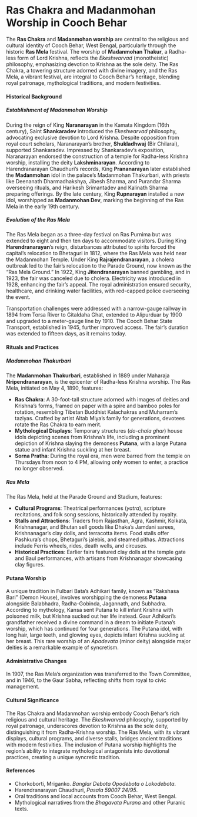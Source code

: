 # Ras Chakra and Madanmohan Worship in Cooch Behar


The **Ras Chakra** and **Madanmohan worship** are central to the religious and cultural identity of Cooch Behar, West Bengal, particularly through the historic **Ras Mela** festival. The worship of **Madanmohan Thakur**, a Radha-less form of Lord Krishna, reflects the *Ekeshwarvad* (monotheistic) philosophy, emphasizing devotion to Krishna as the sole deity. The Ras Chakra, a towering structure adorned with divine imagery, and the Ras Mela, a vibrant festival, are integral to Cooch Behar’s heritage, blending royal patronage, mythological traditions, and modern festivities.

#### Historical Background
##### Establishment of Madanmohan Worship
During the reign of King **Naranarayan** in the Kamata Kingdom (16th century), Saint **Shankaradev** introduced the *Ekeshwarvad* philosophy, advocating exclusive devotion to Lord Krishna. Despite opposition from royal court scholars, Naranarayan’s brother, **Shukladhwaj** (Bir Chilarai), supported Shankaradev. Impressed by Shankaradev’s exposition, Naranarayan endorsed the construction of a temple for Radha-less Krishna worship, installing the deity **Lakshminarayan**. According to Harendranarayan Chaudhuri’s records, King **Prananarayan** later established the **Madanmohan** idol in the palace’s Madanmohan Thakurbari, with priests like Deenanath Dharmadhakshya, Jibesh Sharma, and Purandar Sharma overseeing rituals, and Harikesh Srimantadev and Kalinath Sharma preparing offerings. By the late century, King **Rupnarayan** installed a new idol, worshipped as **Madanmohan Dev**, marking the beginning of the Ras Mela in the early 19th century.

##### Evolution of the Ras Mela
The Ras Mela began as a three-day festival on Ras Purnima but was extended to eight and then ten days to accommodate visitors. During King **Harendranarayan**’s reign, disturbances attributed to spirits forced the capital’s relocation to Bhetaguri in 1812, where the Ras Mela was held near the Madanmohan Temple. Under King **Rajrajendranarayan**, a cholera outbreak led to the fair’s relocation to the Parade Ground, now known as the “Ras Mela Ground.” In 1922, King **Jitendranarayan** banned gambling, and in 1923, the fair was canceled due to cholera. Electricity was introduced in 1928, enhancing the fair’s appeal. The royal administration ensured security, healthcare, and drinking water facilities, with red-capped police overseeing the event.

Transportation challenges were addressed with a narrow-gauge railway in 1894 from Torsa River to Gitaldaha Ghat, extended to Alipurduar by 1900 and upgraded to a meter-gauge line by 1910. The Cooch Behar State Transport, established in 1945, further improved access. The fair’s duration was extended to fifteen days, as it remains today.

#### Rituals and Practices
##### Madanmohan Thakurbari
The **Madanmohan Thakurbari**, established in 1889 under Maharaja **Nripendranarayan**, is the epicenter of Radha-less Krishna worship. The Ras Mela, initiated on May 4, 1890, features:
- **Ras Chakra**: A 30-foot-tall structure adorned with images of deities and Krishna’s forms, framed on paper with a spire and bamboo poles for rotation, resembling Tibetan Buddhist Kalachakras and Muharram’s taziyas. Crafted by artist Altab Miya’s family for generations, devotees rotate the Ras Chakra to earn merit.
- **Mythological Displays**: Temporary structures (*do-chala ghar*) house idols depicting scenes from Krishna’s life, including a prominent depiction of Krishna slaying the demoness **Putana**, with a large Putana statue and infant Krishna suckling at her breast.
- **Sorna Pratha**: During the royal era, men were barred from the temple on Thursdays from noon to 4 PM, allowing only women to enter, a practice no longer observed.

##### Ras Mela
The Ras Mela, held at the Parade Ground and Stadium, features:
- **Cultural Programs**: Theatrical performances (*yatra*), scripture recitations, and folk song sessions, historically attended by royalty.
- **Stalls and Attractions**: Traders from Rajasthan, Agra, Kashmir, Kolkata, Krishnanagar, and Bhutan sell goods like Dhaka’s Jamdani sarees, Krishnanagar’s clay dolls, and terracotta items. Food stalls offer Pashkura’s chops, Bhetaguri’s jalebis, and steamed pithas. Attractions include Ferris wheels, rides, death wells, and circuses.
- **Historical Practices**: Earlier fairs featured clay dolls at the temple gate and Baul performances, with artisans from Krishnanagar showcasing clay figures.

#### Putana Worship
A unique tradition in Fulbari Bata’s Adhikari family, known as “Rakshasa Bari” (Demon House), involves worshipping the demoness **Putana** alongside Balabhadra, Radha-Gobinda, Jagannath, and Subhadra. According to mythology, Kansa sent Putana to kill infant Krishna with poisoned milk, but Krishna sucked out her life instead. Gaur Adhikari’s grandfather received a divine command in a dream to initiate Putana’s worship, which has continued for four generations. The Putana idol, with long hair, large teeth, and glowing eyes, depicts infant Krishna suckling at her breast. This rare worship of an *Apadevata* (minor deity) alongside major deities is a remarkable example of syncretism.

#### Administrative Changes
In 1907, the Ras Mela’s organization was transferred to the Town Committee, and in 1946, to the Gaur Sabha, reflecting shifts from royal to civic management.

#### Cultural Significance
The Ras Chakra and Madanmohan worship embody Cooch Behar’s rich religious and cultural heritage. The *Ekeshwarvad* philosophy, supported by royal patronage, underscores devotion to Krishna as the sole deity, distinguishing it from Radha-Krishna worship. The Ras Mela, with its vibrant displays, cultural programs, and diverse stalls, bridges ancient traditions with modern festivities. The inclusion of Putana worship highlights the region’s ability to integrate mythological antagonists into devotional practices, creating a unique syncretic tradition.

#### References

- Chorkoborti, Mriganko. *Banglar Debota Opodebota o Lokodebota*.
- Harendranarayan Chaudhuri, *Pasala 59007 24/95*.
- Oral traditions and local accounts from Cooch Behar, West Bengal.
- Mythological narratives from the *Bhagavata Purana* and other Puranic texts.

